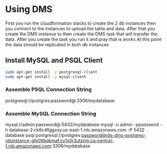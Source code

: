 # Using DMS
First you run the cloudformation stacks to create the 2 db instances then you connect to the instances to upload the table and data.
After that you create the DMS instance to then create the DMS task that will transfer the data.
After you create the task you run it and pray that is works
At this point the data should be replicated in both db instances

## Install MySQL and PSQL Client
```sh
sudo apt-get install -y postgresql-client 
sudo apt-get install -y mysql-client 
```
### Assemble PSQL Connection String
postgresql://postgres:password@:3306/mydatabase

### Assemble MySQL Connection String
mysql://admin:password@:5432/mydatabase
mysql -u admin -ppassword -h database-2.ck6c4llggxsy.us-east-1.rds.amazonaws.com -P 5432 database psql postgresql://postgres:password@rds-dms-postgres-rdsinstance-ghj0ttbqkmaf.cv1x0r3utzcm.ca-central-1.rds.amazonaws.com:3306/mydatabase